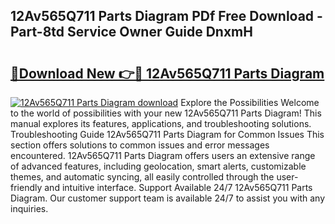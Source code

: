 ## 12Av565Q711 Parts Diagram PDf Free Download - Part-8td Service Owner Guide DnxmH

# <h2><a href="http://dfrfc8i.blite.top/?on=12Av565Q711+Parts+Diagram">🔗Download New 👉🔴 12Av565Q711 Parts Diagram</a></h2>

[![12Av565Q711 Parts Diagram download](https://i.imgur.com/lujVjoI.png)](http://dfrfc8i.blite.top/?on=12Av565Q711+Parts+Diagram)
Explore the Possibilities Welcome to the world of possibilities with your new 12Av565Q711 Parts Diagram! This manual explores its features, applications, and troubleshooting solutions. Troubleshooting Guide 12Av565Q711 Parts Diagram for Common Issues This section offers solutions to common issues and error messages encountered. 12Av565Q711 Parts Diagram offers users an extensive range of advanced features, including geolocation, smart alerts, customizable themes, and automatic syncing, all easily controlled through the user-friendly and intuitive interface. Support Available 24/7 12Av565Q711 Parts Diagram. Our customer support team is available 24/7 to assist you with any inquiries.
